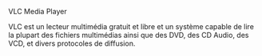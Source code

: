 VLC Media Player

VLC est un lecteur multimédia gratuit et libre et un système capable de lire la plupart 
des fichiers multimédias ainsi que des DVD, des CD Audio, des VCD, et divers protocoles de diffusion.
